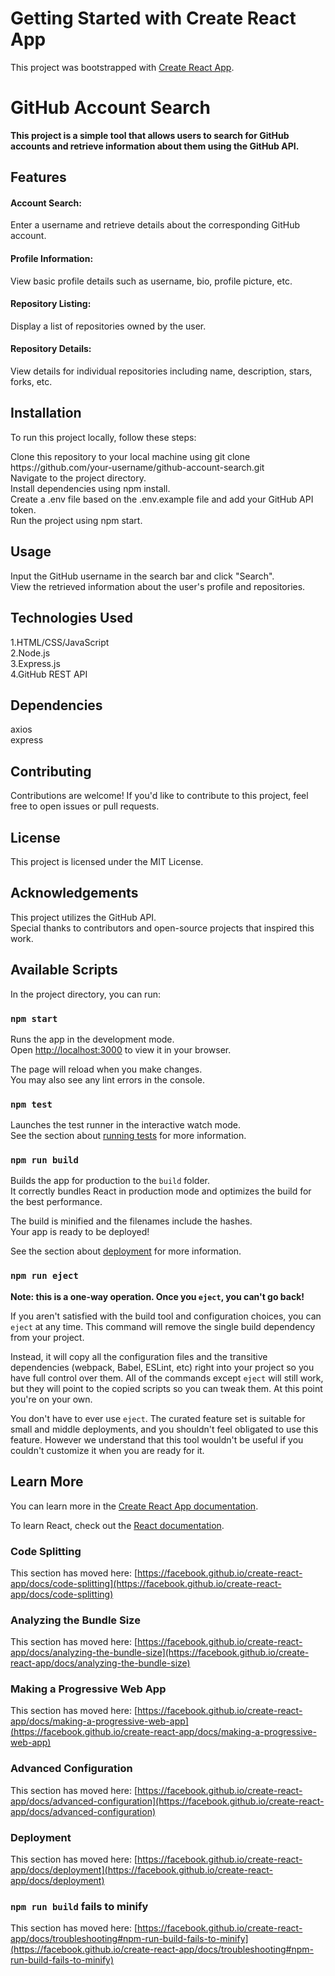 # Getting Started with Create React App

This project was bootstrapped with [Create React App](https://github.com/facebook/create-react-app).


<h1>GitHub Account Search</h1>
<Strong>This project is a simple tool that allows users to search for GitHub accounts and 
  retrieve information about them using the GitHub API.

</Strong>

<h2>Features</h2>
<p><h4>Account Search:</h4> Enter a username and retrieve details about the corresponding GitHub account.<br>
<h4>Profile Information:</h4> View basic profile details such as username, bio, profile picture, etc.<br>
 <h4>Repository Listing:</h4> Display a list of repositories owned by the user.<br>
<h4>Repository Details:</h4> View details for individual repositories including name, description, stars, forks, etc.</p>

<h2>Installation</h2>
<p>To run this project locally, follow these steps:</p>
<p>Clone this repository to your local machine using git clone https://github.com/your-username/github-account-search.git<br>
Navigate to the project directory.<br>
Install dependencies using npm install.<br>
Create a .env file based on the .env.example file and add your GitHub API token.<br>
Run the project using npm start.
</p>

<h2>Usage</h2>
<p>Input the GitHub username in the search bar and click "Search".<br>
View the retrieved information about the user's profile and repositories.</p>

<h2>Technologies Used</h2>

<P>1.HTML/CSS/JavaScript<br>
2.Node.js<br>
3.Express.js<br>
4.GitHub REST API</P>

<h2>Dependencies</h2>
<p>axios<br>
express</p>

<h2>Contributing</h2>
<p>Contributions are welcome! If you'd like to contribute to this project, feel free to open issues or pull requests.</p>

<h2>License</h2>
<p>This project is licensed under the MIT License.</p>

<h2>Acknowledgements</h2>
<p>This project utilizes the GitHub API.<br>
Special thanks to contributors and open-source projects that inspired this work.</p>


## Available Scripts

In the project directory, you can run:

### `npm start`

Runs the app in the development mode.\
Open [http://localhost:3000](http://localhost:3000) to view it in your browser.

The page will reload when you make changes.\
You may also see any lint errors in the console.

### `npm test`

Launches the test runner in the interactive watch mode.\
See the section about [running tests](https://facebook.github.io/create-react-app/docs/running-tests) for more information.

### `npm run build`

Builds the app for production to the `build` folder.\
It correctly bundles React in production mode and optimizes the build for the best performance.

The build is minified and the filenames include the hashes.\
Your app is ready to be deployed!

See the section about [deployment](https://facebook.github.io/create-react-app/docs/deployment) for more information.

### `npm run eject`

**Note: this is a one-way operation. Once you `eject`, you can't go back!**

If you aren't satisfied with the build tool and configuration choices, you can `eject` at any time. This command will remove the single build dependency from your project.

Instead, it will copy all the configuration files and the transitive dependencies (webpack, Babel, ESLint, etc) right into your project so you have full control over them. All of the commands except `eject` will still work, but they will point to the copied scripts so you can tweak them. At this point you're on your own.

You don't have to ever use `eject`. The curated feature set is suitable for small and middle deployments, and you shouldn't feel obligated to use this feature. However we understand that this tool wouldn't be useful if you couldn't customize it when you are ready for it.

## Learn More

You can learn more in the [Create React App documentation](https://facebook.github.io/create-react-app/docs/getting-started).

To learn React, check out the [React documentation](https://reactjs.org/).

### Code Splitting

This section has moved here: [https://facebook.github.io/create-react-app/docs/code-splitting](https://facebook.github.io/create-react-app/docs/code-splitting)

### Analyzing the Bundle Size

This section has moved here: [https://facebook.github.io/create-react-app/docs/analyzing-the-bundle-size](https://facebook.github.io/create-react-app/docs/analyzing-the-bundle-size)

### Making a Progressive Web App

This section has moved here: [https://facebook.github.io/create-react-app/docs/making-a-progressive-web-app](https://facebook.github.io/create-react-app/docs/making-a-progressive-web-app)

### Advanced Configuration

This section has moved here: [https://facebook.github.io/create-react-app/docs/advanced-configuration](https://facebook.github.io/create-react-app/docs/advanced-configuration)

### Deployment

This section has moved here: [https://facebook.github.io/create-react-app/docs/deployment](https://facebook.github.io/create-react-app/docs/deployment)

### `npm run build` fails to minify

This section has moved here: [https://facebook.github.io/create-react-app/docs/troubleshooting#npm-run-build-fails-to-minify](https://facebook.github.io/create-react-app/docs/troubleshooting#npm-run-build-fails-to-minify)
